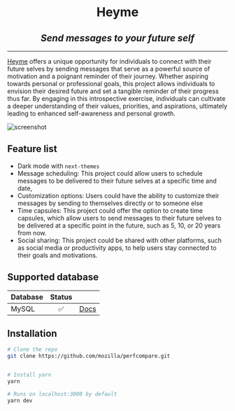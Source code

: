 <div align="center">
<h1>Heyme <a href="https://heyme.io"></a></h1>
<h2><i>Send messages to your future self</i></h2>
<hr />
</div>

 [Heyme](https://heyme.io)  offers a unique opportunity for individuals to connect with their future selves by sending messages that serve as a powerful source of motivation and a poignant reminder of their journey. Whether aspiring towards personal or professional goals, this project allows individuals to envision their desired future and set a tangible reminder of their progress thus far. By engaging in this introspective exercise, individuals can cultivate a deeper understanding of their values, priorities, and aspirations, ultimately leading to enhanced self-awareness and personal growth.

 ![screenshot](https://res.cloudinary.com/dq5e0bbl8/image/upload/v1678282734/Screenshot_2023-03-08_at_14.38.05_srmw0p.png)

## Feature list

- Dark mode with `next-themes`
- Message scheduling: This project could allow users to schedule messages to be delivered to their future selves at a specific time and date,
- Customization options: Users could have the ability to customize their messages by sending to themselves directly or to someone else
- Time capsules: This project could offer the option to create time capsules, which allow users to send messages to their future selves to be delivered at a specific point in the future, such as 5, 10, or 20 years from now.
- Social sharing: This project could be shared with other platforms, such as social media or productivity apps, to help users stay connected to their goals and motivations.

## Supported database

| Database    | Status | |
|:------------|:-------:|:---|
| MySQL  | ✅ | [Docs](https://www.mysql.com/)|

## Installation

```bash
# Clone the repo
git clone https://github.com/mozilla/perfcompare.git


# Install yarn 
yarn

# Runs on localhost:3000 by default
yarn dev
```


<!-- ## License -->

<!-- Licensed under the [MIT license](https://github.com/shadcn/ui/blob/main/LICENSE.md). -->

